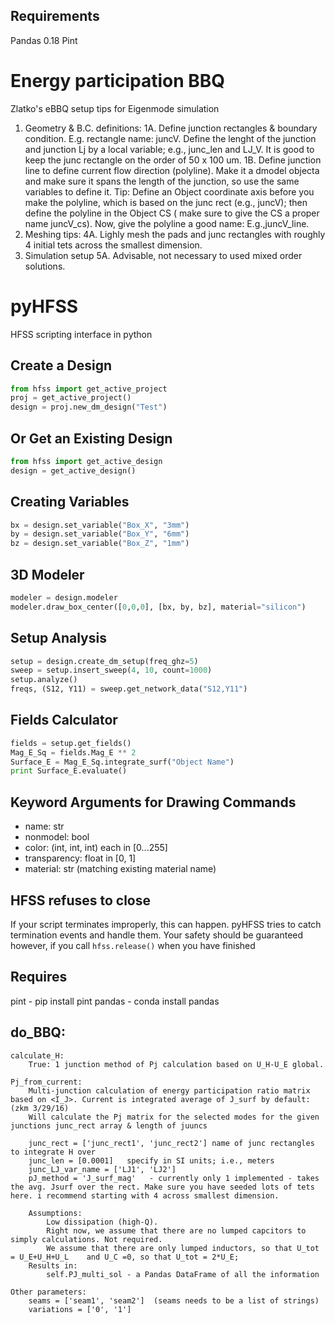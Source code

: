 Requirements
------
Pandas 0.18
Pint 

Energy participation BBQ
======
Zlatko's eBBQ setup tips for Eigenmode simulation 

1. Geometry & B.C. definitions:
1A.  Define junction rectangles & boundary condition. E.g. rectangle name: juncV. Define the lenght of the junction and junction Lj by a local variable; e.g., junc_len and LJ_V.   It is good to keep the junc rectangle on the order of 50 x 100 um. 
1B. Define junction line to define current flow direction (polyline). Make it a dmodel objecta and make sure it spans the length of the junction, so use the same variables to define it. Tip: Define an Object coordinate axis before you make the polyline, which is based on the junc rect (e.g., juncV); then define the polyline in the Object CS ( make sure to give the CS a proper name juncV_cs). Now, give the polyline a good name: E.g.,juncV_line.
4. Meshing tips:
4A. Lighly mesh the pads and junc rectangles with roughly 4 initial tets across the smallest dimension. 
5. Simulation setup 
5A. Advisable, not necessary to used mixed order solutions. 

pyHFSS
======

HFSS scripting interface in python

Create a Design
---------------

```python
from hfss import get_active_project
proj = get_active_project()
design = proj.new_dm_design("Test")
```
    
Or Get an Existing Design
-------------------------

```python
from hfss import get_active_design
design = get_active_design()
```

Creating Variables
------------------

```python
bx = design.set_variable("Box_X", "3mm")
by = design.set_variable("Box_Y", "6mm")
bz = design.set_variable("Box_Z", "1mm")
```
    

3D Modeler
----------

```python
modeler = design.modeler
modeler.draw_box_center([0,0,0], [bx, by, bz], material="silicon")
```

Setup Analysis
--------------

```python
setup = design.create_dm_setup(freq_ghz=5)
sweep = setup.insert_sweep(4, 10, count=1000)
setup.analyze()
freqs, (S12, Y11) = sweep.get_network_data("S12,Y11")
```

Fields Calculator
-----------------

```python
fields = setup.get_fields()
Mag_E_Sq = fields.Mag_E ** 2
Surface_E = Mag_E_Sq.integrate_surf("Object Name")
print Surface_E.evaluate()
```


Keyword Arguments for Drawing Commands
--------------------------------------

  - name: str
  - nonmodel: bool
  - color: (int, int, int) each in [0...255]
  - transparency: float in [0, 1]
  - material: str (matching existing material name)

HFSS refuses to close
---------------------

If your script terminates improperly, this can happen. pyHFSS tries to
catch termination events and handle them. Your safety should be
guaranteed however, if you call `hfss.release()` when you have finished

Requires
---------------------

pint     - pip install pint
pandas   - conda install pandas

do_BBQ:
---------------------
    calculate_H:  
        True: 1 junction method of Pj calculation based on U_H-U_E global. 
        
    Pj_from_current:
        Multi-junction calculation of energy participation ratio matrix based on <I_J>. Current is integrated average of J_surf by default: (zkm 3/29/16)
        Will calculate the Pj matrix for the selected modes for the given junctions junc_rect array & length of juuncs
        
        junc_rect = ['junc_rect1', 'junc_rect2'] name of junc rectangles to integrate H over
        junc_len = [0.0001]   specify in SI units; i.e., meters
        junc_LJ_var_name = ['LJ1', 'LJ2']
        pJ_method = 'J_surf_mag'   - currently only 1 implemented - takes the avg. Jsurf over the rect. Make sure you have seeded lots of tets here. i recommend starting with 4 across smallest dimension.

        Assumptions:
            Low dissipation (high-Q). 
            Right now, we assume that there are no lumped capcitors to simply calculations. Not required. 
            We assume that there are only lumped inductors, so that U_tot = U_E+U_H+U_L    and U_C =0, so that U_tot = 2*U_E;
        Results in:
            self.PJ_multi_sol - a Pandas DataFrame of all the information
    
    Other parameters:
        seams = ['seam1', 'seam2']  (seams needs to be a list of strings)
        variations = ['0', '1']
